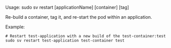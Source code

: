 Usage: sudo sv restart [applicationName] [container] [tag]

Re-build a container, tag it, and re-start the pod within an application.

Example:
```
# Restart test-application with a new build of the test-container:test
sudo sv restart test-application test-container test
```